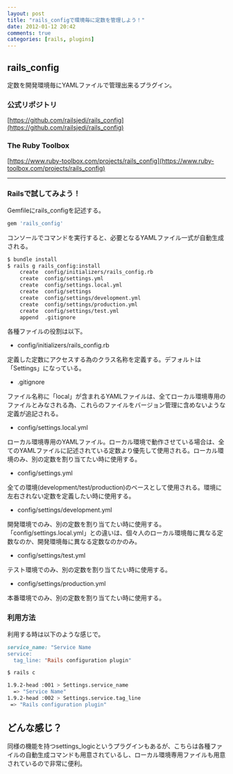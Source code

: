 ```yaml
---
layout: post
title: "rails_configで環境毎に定数を管理しよう！"
date: 2012-01-12 20:42
comments: true
categories: [rails, plugins]
---
```


## rails_config

定数を開発環境毎にYAMLファイルで管理出来るプラグイン。

<!-- more -->

### 公式リポジトリ
[https://github.com/railsjedi/rails_config](https://github.com/railsjedi/rails_config)

### The Ruby Toolbox
[https://www.ruby-toolbox.com/projects/rails_config](https://www.ruby-toolbox.com/projects/rails_config)

***

### Railsで試してみよう！

Gemfileにrails_configを記述する。

```ruby Gemfile
gem 'rails_config'
```

コンソールでコマンドを実行すると、必要となるYAMLファイル一式が自動生成される。

```bash
$ bundle install
$ rails g rails_config:install
    create  config/initializers/rails_config.rb
    create  config/settings.yml
    create  config/settings.local.yml
    create  config/settings
    create  config/settings/development.yml
    create  config/settings/production.yml
    create  config/settings/test.yml
    append  .gitignore
```

各種ファイルの役割は以下。

* config/initializers/rails_config.rb

定義した定数にアクセスする為のクラス名称を定義する。デフォルトは「Settings」になっている。

* .gitignore

ファイル名称に「local」が含まれるYAMLファイルは、全てローカル環境専用のファイルとみなされる為、これらのファイルをバージョン管理に含めないような定義が追記される。

* config/settings.local.yml

ローカル環境専用のYAMLファイル。ローカル環境で動作させている場合は、全てのYAMLファイルに記述されている定数より優先して使用される。ローカル環境のみ、別の定数を割り当てたい時に使用する。

* config/settings.yml

全ての環境(development/test/production)のベースとして使用される。環境に左右されない定数を定義したい時に使用する。

* config/settings/development.yml

開発環境でのみ、別の定数を割り当てたい時に使用する。「config/settings.local.yml」との違いは、個々人のローカル環境毎に異なる定数なのか、開発環境毎に異なる定数なのかのみ。

* config/settings/test.yml

テスト環境でのみ、別の定数を割り当てたい時に使用する。

* config/settings/production.yml

本番環境でのみ、別の定数を割り当てたい時に使用する。

### 利用方法

利用する時は以下のような感じで。

```ruby config/settings.yml
service_name: "Service Name
service:
  tag_line: "Rails configuration plugin"
```

```bash
$ rails c

1.9.2-head :001 > Settings.service_name
  => "Service Name"
1.9.2-head :002 > Settings.service.tag_line
 => "Rails configuration plugin"
```

## どんな感じ？
同様の機能を持つsettings_logicというプラグインもあるが、こちらは各種ファイルの自動生成コマンドも用意されているし、ローカル環境専用ファイルも用意されているので非常に便利。